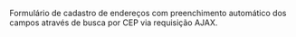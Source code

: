 Formulário de cadastro de endereços com preenchimento automático dos campos através de busca por CEP via requisição AJAX.